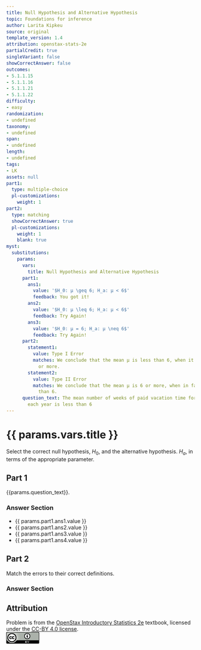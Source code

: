 ```yaml
---
title: Null Hypothesis and Alternative Hypothesis
topic: Foundations for inference
author: Larita Kipkeu
source: original
template_version: 1.4
attribution: openstax-stats-2e
partialCredit: true
singleVariant: false
showCorrectAnswer: false
outcomes:
- 5.1.1.15
- 5.1.1.16
- 5.1.1.21
- 5.1.1.22
difficulty:
- easy
randomization:
- undefined
taxonomy:
- undefined
span:
- undefined
length:
- undefined
tags:
- LK
assets: null
part1:
  type: multiple-choice
  pl-customizations:
    weight: 1
part2:
  type: matching
  showCorrectAnswer: true
  pl-customizations:
    weight: 1
    blank: true
myst:
  substitutions:
    params:
      vars:
        title: Null Hypothesis and Alternative Hypothesis
      part1:
        ans1:
          value: '$H_0: μ \geq 6; H_a: μ < 6$'
          feedback: You got it!
        ans2:
          value: '$H_0: μ \leq 6; H_a: μ < 6$'
          feedback: Try Again!
        ans3:
          value: '$H_0: μ = 6; H_a: μ \neq 6$'
          feedback: Try Again!
      part2:
        statement1:
          value: Type I Error
          matches: We conclude that the mean μ is less than 6, when it really is 6
            or more.
        statement2:
          value: Type II Error
          matches: We conclude that the mean μ is 6 or more, when in fact it is less
            than 6.
      question_text: The mean number of weeks of paid vacation time for Europeans
        each year is less than 6
---
```

# {{ params.vars.title }}
Select the correct null hypothesis, $H_0$, and the alternative hypothesis. $H_a$, in terms of the appropriate parameter.

## Part 1

{{params.question_text}}.

### Answer Section

- {{ params.part1.ans1.value }}
- {{ params.part1.ans2.value }}
- {{ params.part1.ans3.value }}
- {{ params.part1.ans4.value }}

## Part 2

Match the errors to their correct definitions.

### Answer Section

## Attribution

Problem is from the [OpenStax Introductory Statistics 2e](https://openstax.org/books/introductory-statistics-2e) textbook, licensed under the [CC-BY 4.0 license](https://creativecommons.org/licenses/by/4.0/).<br>![Image representing the Creative Commons 4.0 BY license.](https://raw.githubusercontent.com/firasm/bits/master/by.png)